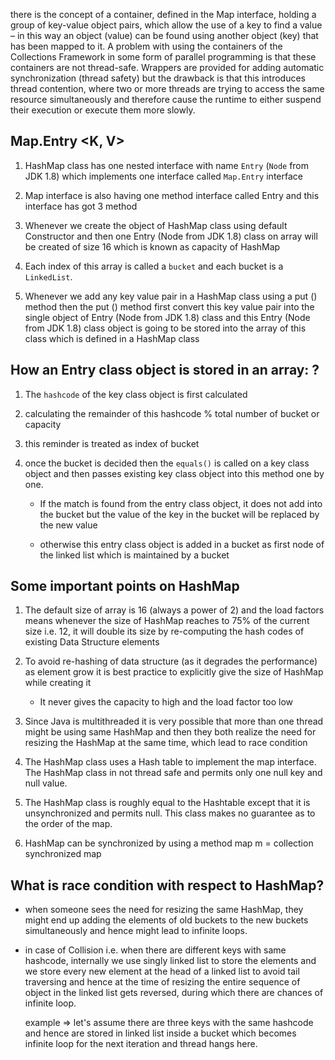 there is the concept of a container, defined in the Map interface, holding a group of key-value object pairs, which allow the use of a key to find a value – in this way an object (value) can be found using another object (key) that has been mapped to it.
A problem with using the containers of the Collections Framework in some form of parallel programming is that these containers are not thread-safe. Wrappers are provided for adding automatic synchronization (thread safety) but the drawback is that this introduces thread contention, where two or more threads are trying to access the same resource simultaneously and therefore cause the runtime to either suspend their execution or execute them more slowly.


## Map.Entry <K, V>
1.	HashMap class has one nested interface with name `Entry` (`Node` from JDK 1.8) which implements one interface called `Map.Entry` interface 

2.	Map interface is also having one method interface called Entry and this interface has got 3 method 
3.	Whenever we create the object of HashMap class using default Constructor and then one Entry (Node from JDK 1.8) class on array will be created of size 16 which is known as capacity of HashMap 
4.	Each index of this array is called a `bucket` and each bucket is a `LinkedList`. 
6.	Whenever we add any key value pair in a HashMap class using a put () method then the put () method first convert this key value pair into the single object of Entry (Node from JDK 1.8) class 
and this Entry (Node from JDK 1.8) class object is going to be stored into the array of this class which is defined in a HashMap class


## How an Entry class object is stored in an array: ?
1. The `hashcode` of the key class object is first calculated

2. calculating the remainder of this hashcode % total number of bucket or capacity 
3. this reminder is treated as index of bucket
4. once the bucket is decided then the `equals()` is called on a key class object and then passes existing key class object into this method one by one. 
    - If the match is found from the entry class object, it does not add into the bucket but the value of the key in the bucket will be replaced by the new value 
    
    -  otherwise this entry class object is added in a bucket as first node of the linked list which is maintained by a bucket


## Some important points on HashMap
1. The default size of array is 16 (always a power of 2) and the load factors means whenever the size of HashMap reaches to 75% of the current size i.e. 12, it will double its size by re-computing the hash codes of existing Data Structure elements 

2. To avoid re-hashing of data structure (as it degrades the performance) as element grow it is best practice to explicitly give the size of HashMap while creating it 
    - It never gives the capacity to high and the load factor too low 
3.	Since Java is multithreaded it is very possible that more than one thread might be using same HashMap and then they both realize the need for resizing the HashMap at the same time, which lead to race condition 

4. The HashMap class uses a Hash table to implement the map interface. The HashMap class in not thread safe and permits only one null key and null value.
5. The HashMap class is roughly equal to the Hashtable except that it is unsynchronized and permits null. This class makes no guarantee as to the order of the map.
6. HashMap can be synchronized by using a method map m = collection synchronized map
   

## What is race condition with respect to HashMap?
- when someone sees the need for resizing the same HashMap, they might end up adding the elements of 
old buckets to the new buckets simultaneously and hence might lead to infinite loops. 

- in case of Collision i.e. when there are different keys with same hashcode, internally we use singly linked 
list to store the elements and we store every new element at the head of a linked list to avoid tail traversing 
and hence at the time of resizing the entire sequence of object in the linked list gets reversed, during which 
there are chances of infinite loop.

    example => let's assume there are three keys with the same hashcode and hence are stored in linked list inside a bucket which becomes infinite loop for the next iteration and thread hangs here.
